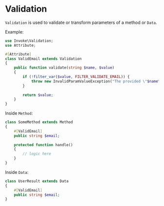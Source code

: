 # Validation

`Validation` is used to validate or transform parameters of a method or `Data`.

Example:

```php
use Invoke\Validation;
use Attribute;

#[Attribute]
class ValidEmail extends Validation
{    
    public function validate(string $name, $value)
    {
        if (!filter_var($value, FILTER_VALIDATE_EMAIL)) {
            throw new InvalidParamValueException("The provided \"$name\" value is not a valid email.");
        }
        
        return $value;
    }
}
```

Inside `Method`:

```php
class SomeMethod extends Method
{
    #[ValidEmail]
    public string $email;
    
    protected function handle()
    {
        // logic here
    }
}
```

Inside `Data`:

```php
class UserResult extends Data
{
    #[ValidEmail]
    public string $email;
}
```
